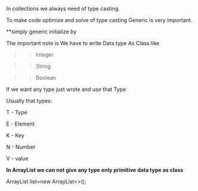 In collections we always need of type casting.

To make code optimize and solve of type casting Generic is very important.

**simply generic initialize by **<Type>** 

The important note is We have to write Data type As Class like

>> Integer

>> String

>> Boolean

If we want any type just wrote <Type> and use that Type

Usually that types:

T - Type

E - Element

K - Key

N - Number

V - value

**In ArrayList we can not give any type only primitive data type as class**

ArrayList<Integer> list=new ArrayList<>();

